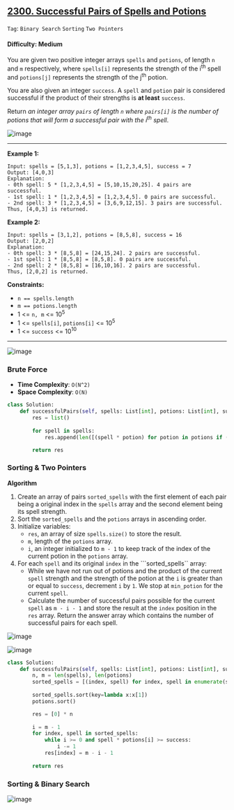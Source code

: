 ## [2300. Successful Pairs of Spells and Potions](https://leetcode.com/problems/successful-pairs-of-spells-and-potions/)

```Tag```: ```Binary Search``` ```Sorting``` ```Two Pointers```

#### Difficulty: Medium

You are given two positive integer arrays ```spells``` and ```potions```, of length ```n``` and ```m``` respectively, where ```spells[i]``` represents the strength of the i<sup>th</sup> spell and ```potions[j]``` represents the strength of the j<sup>th</sup> potion.

You are also given an integer ```success```. A ```spell``` and ```potion``` pair is considered successful if the product of their strengths is __at least__ ```success```.

Return _an integer array ```pairs``` of length ```n``` where ```pairs[i]``` is the number of potions that will form a successful pair with the i<sup>th</sup> spell_.

![image](https://user-images.githubusercontent.com/35042430/229330289-8210caac-d551-4241-9b4f-96e404a6f24f.png)

---

__Example 1:__
```
Input: spells = [5,1,3], potions = [1,2,3,4,5], success = 7
Output: [4,0,3]
Explanation:
- 0th spell: 5 * [1,2,3,4,5] = [5,10,15,20,25]. 4 pairs are successful.
- 1st spell: 1 * [1,2,3,4,5] = [1,2,3,4,5]. 0 pairs are successful.
- 2nd spell: 3 * [1,2,3,4,5] = [3,6,9,12,15]. 3 pairs are successful.
Thus, [4,0,3] is returned.
```

__Example 2:__
```
Input: spells = [3,1,2], potions = [8,5,8], success = 16
Output: [2,0,2]
Explanation:
- 0th spell: 3 * [8,5,8] = [24,15,24]. 2 pairs are successful.
- 1st spell: 1 * [8,5,8] = [8,5,8]. 0 pairs are successful. 
- 2nd spell: 2 * [8,5,8] = [16,10,16]. 2 pairs are successful. 
Thus, [2,0,2] is returned.
```

__Constraints:__

- ```n == spells.length```
- ```m == potions.length```
- 1 <= ```n, m``` <= 10<sup>5</sup>
- 1 <= ```spells[i]```, ```potions[i]``` <= 10<sup>5</sup>
- 1 <= ```success``` <= 10<sup>10</sup>

---

![image](https://leetcode.com/problems/successful-pairs-of-spells-and-potions/Figures/2300/Slide1.PNG)

### Brute Force

- __Time Complexity__: ```O(N^2)```
- __Space Complexity__: ```O(N)```

```Python
class Solution:
    def successfulPairs(self, spells: List[int], potions: List[int], success: int) -> List[int]:
        res = list()
        
        for spell in spells:
            res.append(len([(spell * potion) for potion in potions if (spell * potion) >= success]))

        return res
```

### Sorting & Two Pointers

__Algorithm__

1. Create an array of pairs ```sorted_spells``` with the first element of each pair being a original index in the ```spells``` array and the second element being its spell strength.
2. Sort the ```sorted_spells``` and the ```potions``` arrays in ascending order.
3. Initialize variables:
    - ```res```, an array of size ```spells.size()``` to store the result.
    - ```m```, length of the ```potions``` array.
    - ```i```, an integer initialized to ```m - 1``` to keep track of the index of the current potion in the ```potions``` array.
4. For each ```spell``` and its original ```index``` in the ```sorted_spells`` array:
    - While we have not run out of potions and the product of the current ```spell``` strength and the strength of the potion at the ```i``` is greater than or equal to ```success```, decrement ```i``` by ```1```. We stop at ```min_potion``` for the current ```spell```.
    - Calculate the number of successful pairs possible for the current ```spell``` as ```m - i - 1``` and store the result at the ```index``` position in the ```res``` array.
Return the answer array which contains the number of successful pairs for each spell.

![image](https://leetcode.com/problems/successful-pairs-of-spells-and-potions/Figures/2300/Slide3.PNG)

![image](https://leetcode.com/problems/successful-pairs-of-spells-and-potions/Figures/2300/Slide4.PNG)

```Python
class Solution:
    def successfulPairs(self, spells: List[int], potions: List[int], success: int) -> List[int]:
        n, m = len(spells), len(potions)
        sorted_spells = [(index, spell) for index, spell in enumerate(spells)]
        
        sorted_spells.sort(key=lambda x:x[1])
        potions.sort()

        res = [0] * n
        
        i = m - 1
        for index, spell in sorted_spells:
            while i >= 0 and spell * potions[i] >= success:
                i -= 1
            res[index] = m - i - 1
        
        return res
```

### Sorting & Binary Search

![image](https://leetcode.com/problems/successful-pairs-of-spells-and-potions/Figures/2300/Slide2.PNG)

```Python

```
